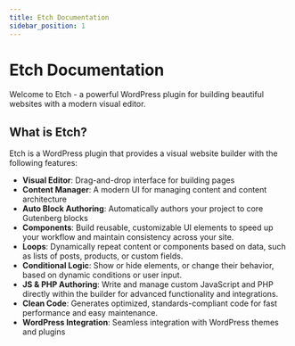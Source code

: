 ```yaml
---
title: Etch Documentation
sidebar_position: 1
---
```


# Etch Documentation

Welcome to Etch - a powerful WordPress plugin for building beautiful websites with a modern visual editor.

## What is Etch?

Etch is a WordPress plugin that provides a visual website builder with the following features:

- **Visual Editor**: Drag-and-drop interface for building pages
- **Content Manager**: A modern UI for managing content and content architecture
- **Auto Block Authoring**: Automatically authors your project to core Gutenberg blocks
- **Components**: Build reusable, customizable UI elements to speed up your workflow and maintain consistency across your site.
- **Loops**: Dynamically repeat content or components based on data, such as lists of posts, products, or custom fields.
- **Conditional Logic**: Show or hide elements, or change their behavior, based on dynamic conditions or user input.
- **JS & PHP Authoring**: Write and manage custom JavaScript and PHP directly within the builder for advanced functionality and integrations.
- **Clean Code**: Generates optimized, standards-compliant code for fast performance and easy maintenance.
- **WordPress Integration**: Seamless integration with WordPress themes and plugins